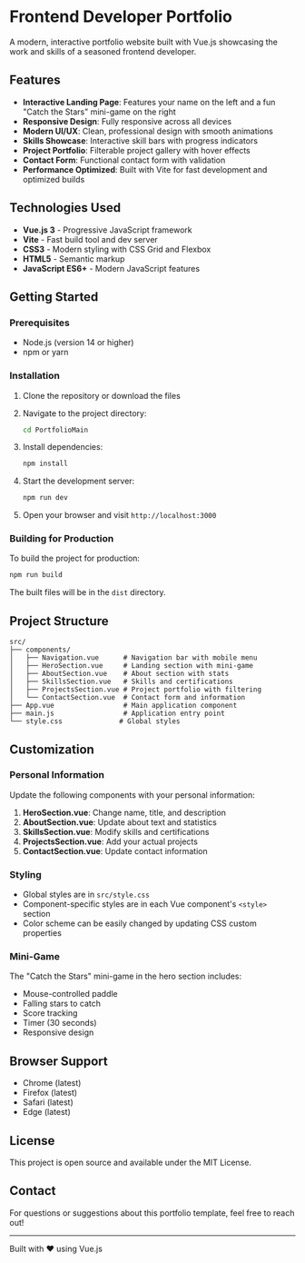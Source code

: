 # Frontend Developer Portfolio

A modern, interactive portfolio website built with Vue.js showcasing the work and skills of a seasoned frontend developer.

## Features

- **Interactive Landing Page**: Features your name on the left and a fun "Catch the Stars" mini-game on the right
- **Responsive Design**: Fully responsive across all devices
- **Modern UI/UX**: Clean, professional design with smooth animations
- **Skills Showcase**: Interactive skill bars with progress indicators
- **Project Portfolio**: Filterable project gallery with hover effects
- **Contact Form**: Functional contact form with validation
- **Performance Optimized**: Built with Vite for fast development and optimized builds

## Technologies Used

- **Vue.js 3** - Progressive JavaScript framework
- **Vite** - Fast build tool and dev server
- **CSS3** - Modern styling with CSS Grid and Flexbox
- **HTML5** - Semantic markup
- **JavaScript ES6+** - Modern JavaScript features

## Getting Started

### Prerequisites

- Node.js (version 14 or higher)
- npm or yarn

### Installation

1. Clone the repository or download the files
2. Navigate to the project directory:
   ```bash
   cd PortfolioMain
   ```

3. Install dependencies:
   ```bash
   npm install
   ```

4. Start the development server:
   ```bash
   npm run dev
   ```

5. Open your browser and visit `http://localhost:3000`

### Building for Production

To build the project for production:

```bash
npm run build
```

The built files will be in the `dist` directory.

## Project Structure

```
src/
├── components/
│   ├── Navigation.vue      # Navigation bar with mobile menu
│   ├── HeroSection.vue     # Landing section with mini-game
│   ├── AboutSection.vue    # About section with stats
│   ├── SkillsSection.vue   # Skills and certifications
│   ├── ProjectsSection.vue # Project portfolio with filtering
│   └── ContactSection.vue  # Contact form and information
├── App.vue                 # Main application component
├── main.js                 # Application entry point
└── style.css              # Global styles

```

## Customization

### Personal Information

Update the following components with your personal information:

1. **HeroSection.vue**: Change name, title, and description
2. **AboutSection.vue**: Update about text and statistics
3. **SkillsSection.vue**: Modify skills and certifications
4. **ProjectsSection.vue**: Add your actual projects
5. **ContactSection.vue**: Update contact information

### Styling

- Global styles are in `src/style.css`
- Component-specific styles are in each Vue component's `<style>` section
- Color scheme can be easily changed by updating CSS custom properties

### Mini-Game

The "Catch the Stars" mini-game in the hero section includes:
- Mouse-controlled paddle
- Falling stars to catch
- Score tracking
- Timer (30 seconds)
- Responsive design

## Browser Support

- Chrome (latest)
- Firefox (latest)
- Safari (latest)
- Edge (latest)

## License

This project is open source and available under the MIT License.

## Contact

For questions or suggestions about this portfolio template, feel free to reach out!

---

Built with ❤️ using Vue.js
